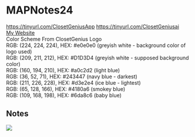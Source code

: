 # MAPNotes24
https://tinyurl.com/ClosetGeniusApp
https://tinyurl.com/ClosetGeniusai
<br> [My Website](https://biancagambino.github.io/MAPNotes24/) <br>
Color Scheme From ClosetGenius Logo <br>
RGB: (224, 224, 224), HEX: #e0e0e0 (greyish white - background color of logo used) <br>
RGB: (209, 211, 212), HEX: #D1D3D4 (greyish white - supposed background color) <br>
RGB: (160, 194, 210), HEX: #a0c2d2 (light blue) <br>
RGB: (36, 52, 71), HEX: #243447 (navy blue - darkest) <br>
RGB: (211, 226, 228), HEX: #d3e2e4 (ice blue - lightest) <br>
RGB: (65, 128, 166), HEX: #4180a6 (smokey blue) <br>
RGB: (109, 168, 198), HEX: #6da8c6 (baby blue) <br>
## Notes
<img src="https://media-cdn.tripadvisor.com/media/photo-s/1a/44/d4/dc/photoes-from-exursions.jpg">
